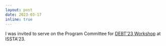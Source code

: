 ```yaml
---
layout: post
date: 2023-03-17
inline: true
---
```


I was invited to serve on the Program Committee for [DEBT'23 Workshop](https://conf.researchr.org/track/ecoop-issta-2023/debt-2023) at ISSTA'23.